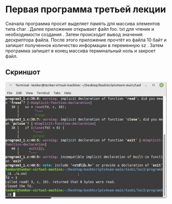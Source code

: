 # Первая программа третьей лекции

Сначала программа просит выделяет память для массива элементов типа char . Далее приложение открывает файл foo. txt для чтения и необходимости
создания . Затем происходит вывод значения дескриптора файла. После этого приложение прочтёт из файла 10 байт и запишет полученное
количество информации в переменную sz . Затем программа запишет в конец массива терминальный ноль  и закроет файл.

## Скриншот
<img src="https://github.com/tenker01/OS_4/blob/main/Screenshots/2.jpg">



